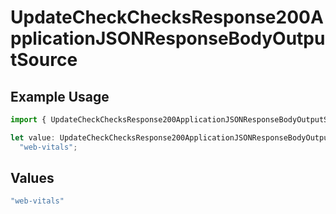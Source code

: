 # UpdateCheckChecksResponse200ApplicationJSONResponseBodyOutputSource

## Example Usage

```typescript
import { UpdateCheckChecksResponse200ApplicationJSONResponseBodyOutputSource } from "@vercel/sdk/models/operations/updatecheck.js";

let value: UpdateCheckChecksResponse200ApplicationJSONResponseBodyOutputSource =
  "web-vitals";
```

## Values

```typescript
"web-vitals"
```